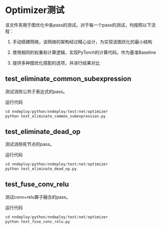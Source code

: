 # Optimizer测试

该文件夹用于图优化中各pass的测试。对于每一个pass的测试，均按照以下流程：

1. 手动搭建网络，该网络的架构经过精心设计，为实现该图优化的最小结构

2. 使用相同的权重和计算逻辑，实现PyTorch的计算代码，作为基准Baseline

3. 提供多种图优化搭配的选项，并进行结果对比

## test_eliminate_common_subexpression

测试消除公共子表达式的pass。

运行代码

```python
cd nndeploy/python/nndeploy/test/net/optimizer
python test_eliminate_common_subexpression.py

```

## test_eliminate_dead_op

测试消除死节点的pass。

运行代码

```python
cd nndeploy/python/nndeploy/test/net/optimizer
python test_eliminate_dead_op.py

```

## test_fuse_conv_relu

测试conv+relu算子融合的pass。

运行代码

```python
cd nndeploy/python/nndeploy/test/net/optimizer
python test_fuse_conv_relu.py

```

